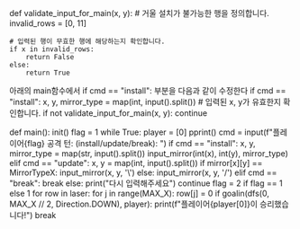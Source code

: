 def validate_input_for_main(x, y):
    # 거울 설치가 불가능한 행을 정의합니다.
    invalid_rows = [0, 11]

    # 입력된 행이 무효한 행에 해당하는지 확인합니다.
    if x in invalid_rows:
        return False
    else:
        return True

아래의 main함수에서 if cmd == "install": 부분을 다음과 같이 수정한다
        if cmd == "install":
            x, y, mirror_type = map(int, input().split())
            # 입력된 x, y가 유효한지 확인합니다.
            if not validate_input_for_main(x, y):
                continue


def main():
    init()
    flag = 1
    while True:
        player = [0]
        pprint()
        cmd = input(f"플레이어{flag} 공격 턴: (install/update/break): ")
        if cmd == "install":
            x, y, mirror_type = map(str, input().split())
            input_mirror(int(x), int(y), mirror_type)
        elif cmd == "update":
            x, y = map(int, input().split())
            if mirror[x][y] == MirrorTypeX:
                input_mirror(x, y, '\\')
            else:
                input_mirror(x, y, '/')
        elif cmd == "break":
            break
        else:
            print("다시 입력해주세요")
            continue
        flag = 2 if flag == 1 else 1
        for row in laser:
            for j in range(MAX_X):
                row[j] = 0
        if goalin(dfs(0, MAX_X // 2, Direction.DOWN), player):
            print(f"플레이어{player[0]}이 승리했습니다!")
            break